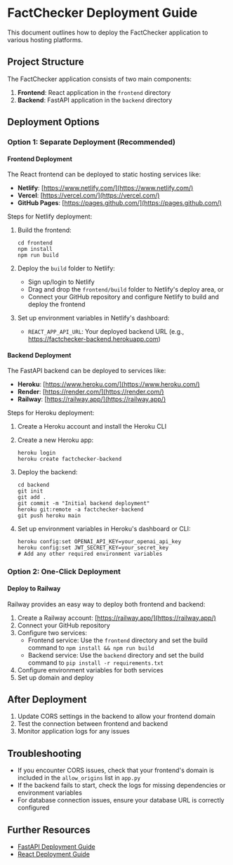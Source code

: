 # FactChecker Deployment Guide

This document outlines how to deploy the FactChecker application to various hosting platforms.

## Project Structure

The FactChecker application consists of two main components:

1. **Frontend**: React application in the `frontend` directory
2. **Backend**: FastAPI application in the `backend` directory

## Deployment Options

### Option 1: Separate Deployment (Recommended)

#### Frontend Deployment

The React frontend can be deployed to static hosting services like:

- **Netlify**: [https://www.netlify.com/](https://www.netlify.com/)
- **Vercel**: [https://vercel.com/](https://vercel.com/)
- **GitHub Pages**: [https://pages.github.com/](https://pages.github.com/)

Steps for Netlify deployment:

1. Build the frontend:
   ```
   cd frontend
   npm install
   npm run build
   ```

2. Deploy the `build` folder to Netlify:
   - Sign up/login to Netlify
   - Drag and drop the `frontend/build` folder to Netlify's deploy area, or
   - Connect your GitHub repository and configure Netlify to build and deploy the frontend

3. Set up environment variables in Netlify's dashboard:
   - `REACT_APP_API_URL`: Your deployed backend URL (e.g., https://factchecker-backend.herokuapp.com)

#### Backend Deployment

The FastAPI backend can be deployed to services like:

- **Heroku**: [https://www.heroku.com/](https://www.heroku.com/)
- **Render**: [https://render.com/](https://render.com/)
- **Railway**: [https://railway.app/](https://railway.app/)

Steps for Heroku deployment:

1. Create a Heroku account and install the Heroku CLI
2. Create a new Heroku app:
   ```
   heroku login
   heroku create factchecker-backend
   ```

3. Deploy the backend:
   ```
   cd backend
   git init
   git add .
   git commit -m "Initial backend deployment"
   heroku git:remote -a factchecker-backend
   git push heroku main
   ```

4. Set up environment variables in Heroku's dashboard or CLI:
   ```
   heroku config:set OPENAI_API_KEY=your_openai_api_key
   heroku config:set JWT_SECRET_KEY=your_secret_key
   # Add any other required environment variables
   ```

### Option 2: One-Click Deployment

#### Deploy to Railway

Railway provides an easy way to deploy both frontend and backend:

1. Create a Railway account: [https://railway.app/](https://railway.app/)
2. Connect your GitHub repository
3. Configure two services:
   - Frontend service: Use the `frontend` directory and set the build command to `npm install && npm run build`
   - Backend service: Use the `backend` directory and set the build command to `pip install -r requirements.txt`
4. Configure environment variables for both services
5. Set up domain and deploy

## After Deployment

1. Update CORS settings in the backend to allow your frontend domain
2. Test the connection between frontend and backend
3. Monitor application logs for any issues

## Troubleshooting

- If you encounter CORS issues, check that your frontend's domain is included in the `allow_origins` list in `app.py`
- If the backend fails to start, check the logs for missing dependencies or environment variables
- For database connection issues, ensure your database URL is correctly configured

## Further Resources

- [FastAPI Deployment Guide](https://fastapi.tiangolo.com/deployment/)
- [React Deployment Guide](https://create-react-app.dev/docs/deployment/)
